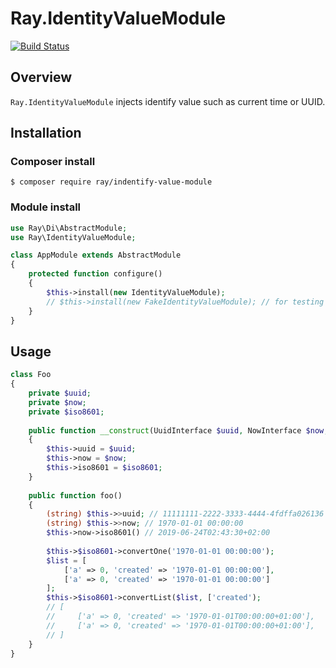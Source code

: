 # Ray.IdentityValueModule

[![Build Status](https://travis-ci.org/ray-di/Ray.IdentityValueModule.svg?branch=master)](https://travis-ci.org/ray-di/Ray.IdentityValueModule)

## Overview

`Ray.IdentityValueModule` injects identify value such as current time or UUID.

## Installation

### Composer install

    $ composer require ray/indentify-value-module
 
### Module install

```php
use Ray\Di\AbstractModule;
use Ray\IdentityValueModule;

class AppModule extends AbstractModule
{
    protected function configure()
    {
        $this->install(new IdentityValueModule);
        // $this->install(new FakeIdentityValueModule); // for testing
    }
}
```

## Usage

````php
class Foo
{
    private $uuid;
    private $now;
    private $iso8601;
    
    public function __construct(UuidInterface $uuid, NowInterface $now, Iso8601Interface $iso8601)
    {
        $this->uuid = $uuid;
        $this->now = $now;
        $this->iso8601 = $iso8601;
    }
    
    public function foo()
    {
        (string) $this->>uuid; // 11111111-2222-3333-4444-4fdffa026136
        (string) $this->>now; // 1970-01-01 00:00:00
        $this->now->iso8601() // 2019-06-24T02:43:30+02:00
        
        $this->$iso8601->convertOne('1970-01-01 00:00:00');
        $list = [
            ['a' => 0, 'created' => '1970-01-01 00:00:00'],
            ['a' => 0, 'created' => '1970-01-01 00:00:00']
        ];
        $this->$iso8601->convertList($list, ['created');
        // [
        //     ['a' => 0, 'created' => '1970-01-01T00:00:00+01:00'],
        //     ['a' => 0, 'created' => '1970-01-01T00:00:00+01:00'],
        // ]
    }
}
````
